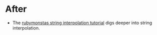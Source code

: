 # After

- The [rubymonstas string interpolation tutorial][ruby-for-beginners.rubymonstas.org-interpolation] digs deeper into string interpolation.

[ruby-for-beginners.rubymonstas.org-interpolation]: http://ruby-for-beginners.rubymonstas.org/bonus/string_interpolation.html

